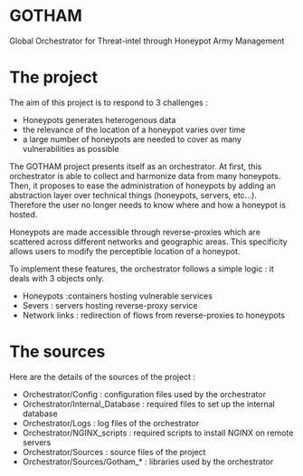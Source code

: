 # GOTHAM
Global Orchestrator for Threat-intel through Honeypot Army Management

# The project

The aim of this project is to respond to 3 challenges : 

* Honeypots generates heterogenous data
* the relevance of the location of a honeypot varies over time
* a large number of honeypots are needed to cover as many vulnerabilities as possible

The GOTHAM project presents itself as an orchestrator. At first, this orchestrator is able to collect and harmonize data from many honeypots. Then, it proposes to ease the administration of honeypots by adding an abstraction layer over technical things (honeypots, servers, etc...). Therefore the user no longer needs to know where and how a honeypot is hosted.

Honeypots are made accessible through reverse-proxies which are scattered across different networks and geographic areas. This specificity allows users to modify the perceptible location of a honeypot.

To implement these features, the orchestrator follows a simple logic : it deals with 3 objects only.

* Honeypots :containers hosting vulnerable services
* Severs : servers hosting reverse-proxy service
* Network links : redirection of flows from reverse-proxies to honeypots

# The sources

Here are the details of the sources of the project :

* Orchestrator/Config : configuration files used by the orchestrator
* Orchestrator/Internal_Database : required files to set up the internal database
* Orchestrator/Logs : log files of the orchestrator
* Orchestrator/NGINX_scripts : required scripts to install NGINX on remote servers
* Orchestrator/Sources : source files of the project
* Orchestrator/Sources/Gotham_* : libraries used by the orchestrator